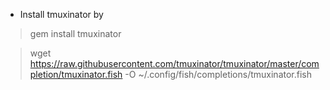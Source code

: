 - Install tmuxinator by 

> gem install tmuxinator

> wget https://raw.githubusercontent.com/tmuxinator/tmuxinator/master/completion/tmuxinator.fish -O ~/.config/fish/completions/tmuxinator.fish
